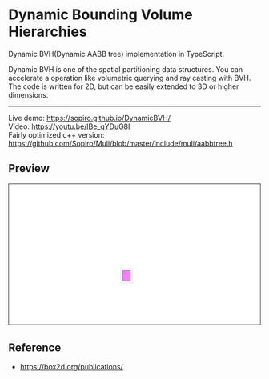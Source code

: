 # Dynamic Bounding Volume Hierarchies
Dynamic BVH(Dynamic AABB tree) implementation in TypeScript.  

Dynamic BVH is one of the spatial partitioning data structures. You can accelerate a operation like volumetric querying and ray casting with BVH. The code is written for 2D, but can be easily extended to 3D or higher dimensions.  

---

Live demo: https://sopiro.github.io/DynamicBVH/  
Video: https://youtu.be/lBe_qYDuG8I  
Fairly optimized c++ version: https://github.com/Sopiro/Muli/blob/master/include/muli/aabbtree.h  

## Preview
![img](.github/preview.gif)

## Reference
- https://box2d.org/publications/
